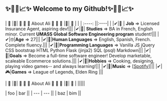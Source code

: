 ﻿
## ✨📌📍📈✨ Welcome to my Github!✨📌📍📈✨



<!-- 🎆About Me🎆
----------------->

|  🎀  |🎀| 🎀 🎀 🎀 About Ali 🎀 🎀 🎀 |🎀| 🎀  |
| |   :----: ||:----| |
|✔|🤑 | **Job**  => Licensed Insurance Agent, aspiring dev!|||
|✔|🧐| **Studies** => BA in French, English minor. Current **UMASS Global Software Engineering program** student!|||
|✔|🤓|**Age** => 27|||
|✔|👻|**Human Languages** => English, Spanish, French. Complete fluency.|||
|✔|👾|**Programming Languages** => Vanilla JS jQuery CSS bootstrap HTML Python Flask (jinja2) SQL (psql) Markdown|||
|✔|🥅|**Goals** => Become a full-time software engineer! Develop marketable, scaleable Ecommerce solutions.|||
|✔|🧩|**Hobbies** => Cooking, designing, playing video games-- and always learning!|||
|✔|🎵|**Music** => [[Spotify](https://open.spotify.com/user/woodenchimp?si=cc55d2e714184924)]|||
|✔|🎮|**Games** => League of Legends, Elden Ring   |||


<!--- 🤑 **Job** > Licensed Insurance Agent, aspiring dev!
- 🧐 **Studies** > BA in French, English minor. Current UMASS Global Software Engineering program student!
- 🤓 **Age** > 27
- 👻 **Human Languages** > English, Spanish, French. Complete fluency.
- 👾 **Programming Languages** > Vanilla JS jQuery CSS bootstrap HTML Python Flask (jinja2) SQL (psql) Markdown
- 🥅 **Goals** > Become a full-time software engineer! Develop marketable, scaleable Ecommerce solutions.
- 🧩 **Hobbies** > Cooking, designing, playing video games-- and always learning!
- 🎵 **Music** > [[Spotify](https://open.spotify.com/user/woodenchimp?si=cc55d2e714184924)]
- 🎮 **Games** > League of Legends, Elden Ring-->
|  🎀  |🎀| 🎀 🎀 🎀 About Ali 🎀 🎀 🎀 |🎀| 🎀  |
|||||

| foo | bar ||
| --- | --- ||
| baz | bim ||